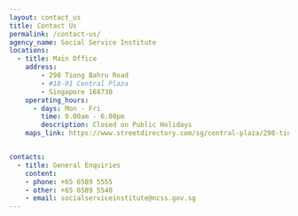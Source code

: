 ```yaml
---
layout: contact_us
title: Contact Us
permalink: /contact-us/
agency_name: Social Service Institute
locations:
  - title: Main Office
    address:
        - 298 Tiong Bahru Road 
        - #18-01 Central Plaza
        - Singapore 168730
    operating_hours:
      - days: Mon - Fri
        time: 9.00am - 6.00pm
        description: Closed on Public Holidays
    maps_link: https://www.streetdirectory.com/sg/central-plaza/298-tiong-bahru-road-168730/1320_12088.html


contacts:
  - title: General Enquiries
    content:
    - phone: +65 6589 5555
    - other: +65 6589 5540
    - email: socialserviceinstitute@ncss.gov.sg
---
```

